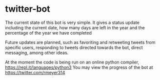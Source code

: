 # twitter-bot

The current state of this bot is very simple. It gives a status update including the current date, how many days are left 
in the year and the percentage of the year we have completed

Future updates are planned, such as favoriting and retweeting tweets from specific users, responding to tweets directed 
towards the bot, direct messaging, among other ideas.

At the moment the code is being run on an online python compiler, https://repl.it/languages/python3
You may view the progress of the bot at https://twitter.com/rmeyer314
